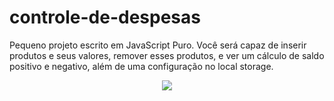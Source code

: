 # controle-de-despesas
Pequeno projeto escrito em JavaScript Puro. Você será capaz de inserir produtos e seus valores, remover esses produtos, e ver um cálculo de saldo positivo e negativo, além de uma configuração no local storage.

<p align="center">
  <img src="https://github.com/eduardotks/controle-de-despesas/blob/main/imagens/main2.png">
</p>
